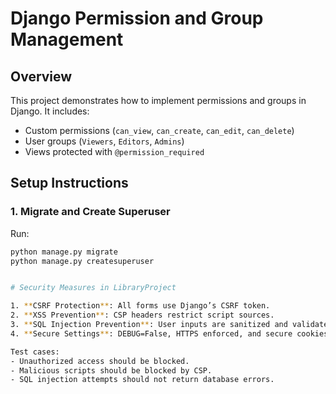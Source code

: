 # Django Permission and Group Management

## Overview
This project demonstrates how to implement permissions and groups in Django. It includes:
- Custom permissions (`can_view`, `can_create`, `can_edit`, `can_delete`)
- User groups (`Viewers`, `Editors`, `Admins`)
- Views protected with `@permission_required`

## Setup Instructions

### 1. Migrate and Create Superuser
Run:
```sh
python manage.py migrate
python manage.py createsuperuser


# Security Measures in LibraryProject

1. **CSRF Protection**: All forms use Django’s CSRF token.
2. **XSS Prevention**: CSP headers restrict script sources.
3. **SQL Injection Prevention**: User inputs are sanitized and validated.
4. **Secure Settings**: DEBUG=False, HTTPS enforced, and secure cookies enabled.

Test cases:
- Unauthorized access should be blocked.
- Malicious scripts should be blocked by CSP.
- SQL injection attempts should not return database errors.
